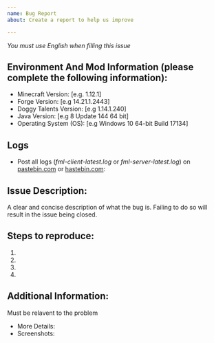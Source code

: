 ```yaml
---
name: Bug Report
about: Create a report to help us improve

---
```


*You must use English when filling this issue*

## Environment And Mod Information (please complete the following information):
* Minecraft Version: [e.g. 1.12.1]
* Forge Version: [e.g 14.21.1.2443]
* Doggy Talents Version: [e.g  1.14.1.240]
* Java Version: [e.g 8 Update 144 64 bit]
* Operating System (OS): [e.g Windows 10 64-bit Build 17134]

## Logs
- Post all logs (*fml-client-latest.log* or *fml-server-latest.log*) on [pastebin.com](pastebin.com) or [hastebin.com](hastebin.com): 

## Issue Description:
A clear and concise description of what the bug is. Failing to do so will result in the issue being closed.


## Steps to reproduce:
1. 
2. 
3. 
4.

## Additional Information:
Must be relavent to the problem 
- More Details: 
- Screenshots: 
